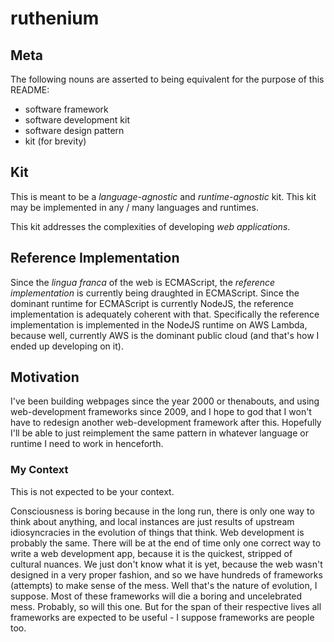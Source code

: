 # ruthenium

## Meta

The following nouns are asserted to being equivalent for the purpose of this
README:

-   software framework
-   software development kit
-   software design pattern
-   kit (for brevity)

## Kit

This is meant to be a *language-agnostic* and *runtime-agnostic* kit. This kit
may be implemented in any / many languages and runtimes.

This kit addresses the complexities of developing *web applications*. 

## Reference Implementation

Since the *lingua franca* of the web is ECMAScript, the *reference
implementation* is currently being draughted in ECMAScript.  Since the dominant
runtime for ECMAScript is currently NodeJS, the reference implementation is
adequately coherent with that. Specifically the reference implementation is
implemented in the NodeJS runtime on AWS Lambda, because well, currently AWS is
the dominant public cloud (and that's how I ended up developing on it).

## Motivation

I've been building webpages since the year 2000 or thenabouts, and using
web-development frameworks since 2009, and I hope to god that I won't have to
redesign another web-development framework after this. Hopefully I'll be able to
just reimplement the same pattern in whatever language or runtime I need to work
in henceforth.

### My Context

This is not expected to be your context.

Consciousness is boring because in the long run, there is only one way to think
about anything, and local instances are just results of upstream idiosyncracies
in the evolution of things that think. Web development is probably the same.
There will be at the end of time only one correct way to write a web development
app, because it is the quickest, stripped of cultural nuances. We just don't
know what it is yet, because the web wasn't designed in a very proper fashion,
and so we have hundreds of frameworks (attempts) to make sense of the mess. Well
that's the nature of evolution, I suppose. Most of these frameworks will die a
boring and uncelebrated mess. Probably, so will this one. But for the span of
their respective lives all frameworks are expected to be useful - I suppose
frameworks are people too.
